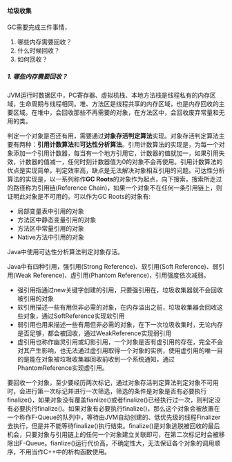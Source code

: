 #### 垃圾收集
GC需要完成三件事情，
1. 哪些内存需要回收？
2. 什么时候回收？
3. 如何回收？

##### 1. 哪些内存需要回收？
JVM运行时数据区中，PC寄存器、虚拟机栈、本地方法栈是线程私有的内存区域，生命周期与线程相同。堆、方法区是线程共享的内存区域，也是内存回收的主要区域。在堆中，会回收那些不再需要的对象，在方法区中，会回收废弃常量和无用的类。

判定一个对象是否还有用，需要通过**对象存活判定算法**实现。对象存活判定算法主要有两种：**引用计数算法**和**可达性分析算法**。引用计数算法的实现是，为每一个对象添加一个引用计数器，每当有一个地方引用它，计数器的值就加一，如果引用失效，计数器的值减一，任何时刻计数器值为0的对象不会再使用。引用计数算法的优点是实现简单，判定效率高，缺点是无法解决对象相互引用的问题。可达性分析算法的实现是，以一系列称作**GC Roots**的对象作为起点，向下搜索，搜索所走过的路径称为引用链(Reference Chain)，如果一个对象不在任何一条引用链上，则证明此对象是不可用的。可以作为GC Roots的对象有:
- 局部变量表中引用的对象
- 方法区中静态变量引用的对象
- 方法区中常量引用的对象
- Native方法中引用的对象
  
Java中使用可达性分析算法判定对象存活。

Java中有四种引用，强引用(Strong Reference)、软引用(Soft Reference)、弱引用(Weak Reference)、虚引用(Phantom Reference)，引用强度依次减弱。
- 强引用指通过new关键字创建的引用，只要强引用在，垃圾收集器就不会回收被引用的对象
- 软引用描述一些有用但非必需的对象，在内存溢出之前，垃圾收集器会回收这些对象，通过SoftReference实现软引用
- 弱引用也用来描述一些有用但非必需的对象，在下一次垃圾收集时，无论内存是否足够，都会被回收，通过WeakReference实现弱引用
- 虚引用也称作幽灵引用或幻影引用，一个对象是否有虚引用的存在，完全不会对其产生影响，也无法通过虚引用取得一个对象的实例，使用虚引用的唯一目的是能在对象被垃圾收集器回收前收到一个系统通知，通过PhantomReference实现虚引用。

要回收一个对象，至少要经历两次标记，通过对象存活判定算法判定对象不可用时，会进行第一次标记并进行一次筛选，筛选的条件是对象是否有必要执行finalize()，如果对象没有覆盖fianlize()或者finalize()已经执行过一次，则判定没有必要执行finalize()。如果对象有必要执行finalize()，那么这个对象会被放置在一个称作F-Queue的队列中，等待由JVM自动创建的、低优先级的线程Finalizer去执行，但是并不能等待finalize()执行结束。finalize()是对象逃脱被回收的最后机会，只要对象与引用链上的任何一个对象建立关联即可，在第二次标记时会被移除出F-Queue。fianlize()运行代价高，不确定性大，无法保证各个对象的调用顺序，不用当作C++中的析构函数使用。